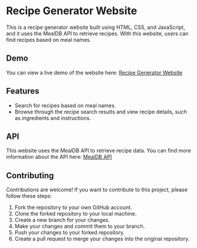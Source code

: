 
# Recipe Generator Website

This is a recipe generator website built using HTML, CSS, and JavaScript, and it uses the MealDB API to retrieve recipes. With this website, users can find recipes based on meal names.

## Demo

You can view a live demo of the website here: [Recipe Generator Website](https://awesome-recipes-generator.netlify.app)

## Features

-   Search for recipes based on meal names.
-   Browse through the recipe search results and view recipe details, such as ingredients and instructions.

## API

This website uses the MealDB API to retrieve recipe data. You can find more information about the API here: [MealDB API](https://www.themealdb.com/api.php)

## Contributing

Contributions are welcome! If you want to contribute to this project, please follow these steps:

1.  Fork the repository to your own GitHub account.
2.  Clone the forked repository to your local machine.
3.  Create a new branch for your changes.
4.  Make your changes and commit them to your branch.
5.  Push your changes to your forked repository.
6.  Create a pull request to merge your changes into the original repository.
